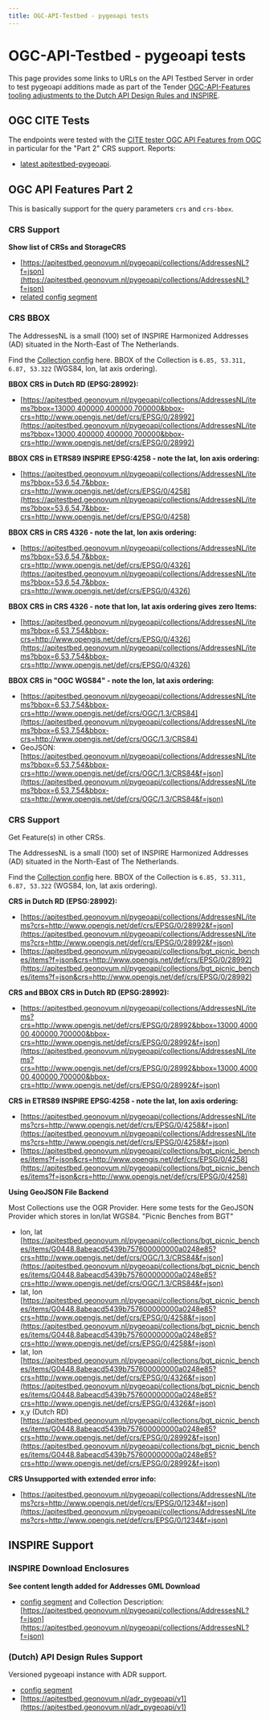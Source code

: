```yaml
---
title: OGC-API-Testbed - pygeoapi tests
---
```


# OGC-API-Testbed - pygeoapi tests

This page provides some links to URLs on the API Testbed Server in order to test 
pygeoapi additions made as part of the Tender [OGC-API-Features tooling adjustments to the Dutch API Design Rules and INSPIRE](https://www.geonovum.nl/themas/invitation-to-tender).

## OGC CITE Tests
The endpoints were tested with the [CITE tester OGC API Features from OGC](https://cite.opengeospatial.org/teamengine/about/ogcapi-features-1.0/1.0/site/)
in particular for the "Part 2" CRS support. Reports:

* [latest apitestbed-pygeoapi](test-results/230320-cite-apitestbed-pygeoapi.pdf).

## OGC API Features Part 2
This is basically support for the query parameters `crs` and `crs-bbox`.

### CRS Support

**Show list of CRSs and StorageCRS**

* [https://apitestbed.geonovum.nl/pygeoapi/collections/AddressesNL?f=json](https://apitestbed.geonovum.nl/pygeoapi/collections/AddressesNL?f=json)
* [related config segment](https://github.com/Geonovum/ogc-api-testbed/blob/main/services/pygeoapi/local.config.yml#L144)

### CRS BBOX

The AddressesNL is a small (100) set of INSPIRE Harmonized Addresses (AD) situated in the
North-East of The Netherlands.

Find the [Collection config](https://github.com/Geonovum/ogc-api-testbed/blob/main/services/pygeoapi/local.config.yml#L57) here. 
BBOX of the Collection is `6.85, 53.311, 6.87, 53.322` (WGS84, lon, lat axis ordering). 
 
**BBOX CRS in Dutch RD (EPSG:28992):**

* [https://apitestbed.geonovum.nl/pygeoapi/collections/AddressesNL/items?bbox=13000,400000,400000,700000&bbox-crs=http://www.opengis.net/def/crs/EPSG/0/28992](https://apitestbed.geonovum.nl/pygeoapi/collections/AddressesNL/items?bbox=13000,400000,400000,700000&bbox-crs=http://www.opengis.net/def/crs/EPSG/0/28992)

**BBOX CRS in ETRS89 INSPIRE EPSG:4258 - note the lat, lon axis ordering:**

* [https://apitestbed.geonovum.nl/pygeoapi/collections/AddressesNL/items?bbox=53,6,54,7&bbox-crs=http://www.opengis.net/def/crs/EPSG/0/4258](https://apitestbed.geonovum.nl/pygeoapi/collections/AddressesNL/items?bbox=53,6,54,7&bbox-crs=http://www.opengis.net/def/crs/EPSG/0/4258)

**BBOX CRS in CRS 4326 - note the lat, lon axis ordering:**

* [https://apitestbed.geonovum.nl/pygeoapi/collections/AddressesNL/items?bbox=53,6,54,7&bbox-crs=http://www.opengis.net/def/crs/EPSG/0/4326](https://apitestbed.geonovum.nl/pygeoapi/collections/AddressesNL/items?bbox=53,6,54,7&bbox-crs=http://www.opengis.net/def/crs/EPSG/0/4326)

**BBOX CRS in CRS 4326 - note that lon, lat axis ordering gives zero Items:**
  
* [https://apitestbed.geonovum.nl/pygeoapi/collections/AddressesNL/items?bbox=6,53,7,54&bbox-crs=http://www.opengis.net/def/crs/EPSG/0/4326](https://apitestbed.geonovum.nl/pygeoapi/collections/AddressesNL/items?bbox=6,53,7,54&bbox-crs=http://www.opengis.net/def/crs/EPSG/0/4326)

**BBOX CRS in "OGC WGS84" - note the lon, lat axis ordering:**

* [https://apitestbed.geonovum.nl/pygeoapi/collections/AddressesNL/items?bbox=6,53,7,54&bbox-crs=http://www.opengis.net/def/crs/OGC/1.3/CRS84](https://apitestbed.geonovum.nl/pygeoapi/collections/AddressesNL/items?bbox=6,53,7,54&bbox-crs=http://www.opengis.net/def/crs/OGC/1.3/CRS84)
* GeoJSON: [https://apitestbed.geonovum.nl/pygeoapi/collections/AddressesNL/items?bbox=6,53,7,54&bbox-crs=http://www.opengis.net/def/crs/OGC/1.3/CRS84&f=json](https://apitestbed.geonovum.nl/pygeoapi/collections/AddressesNL/items?bbox=6,53,7,54&bbox-crs=http://www.opengis.net/def/crs/OGC/1.3/CRS84&f=json)

### CRS Support

Get Feature(s) in other CRSs.

The AddressesNL is a small (100) set of INSPIRE Harmonized Addresses (AD) situated in the
North-East of The Netherlands.

Find the [Collection config](https://github.com/Geonovum/ogc-api-testbed/blob/main/services/pygeoapi/local.config.yml#L57) here. 
BBOX of the Collection is `6.85, 53.311, 6.87, 53.322` (WGS84, lon, lat axis ordering). 

**CRS in Dutch RD (EPSG:28992):**

* [https://apitestbed.geonovum.nl/pygeoapi/collections/AddressesNL/items?crs=http://www.opengis.net/def/crs/EPSG/0/28992&f=json](https://apitestbed.geonovum.nl/pygeoapi/collections/AddressesNL/items?crs=http://www.opengis.net/def/crs/EPSG/0/28992&f=json)
* [https://apitestbed.geonovum.nl/pygeoapi/collections/bgt_picnic_benches/items?f=json&crs=http://www.opengis.net/def/crs/EPSG/0/28992](https://apitestbed.geonovum.nl/pygeoapi/collections/bgt_picnic_benches/items?f=json&crs=http://www.opengis.net/def/crs/EPSG/0/28992)

**CRS and BBOX CRS in Dutch RD (EPSG:28992):**

* [https://apitestbed.geonovum.nl/pygeoapi/collections/AddressesNL/items?crs=http://www.opengis.net/def/crs/EPSG/0/28992&bbox=13000,400000,400000,700000&bbox-crs=http://www.opengis.net/def/crs/EPSG/0/28992&f=json](https://apitestbed.geonovum.nl/pygeoapi/collections/AddressesNL/items?crs=http://www.opengis.net/def/crs/EPSG/0/28992&bbox=13000,400000,400000,700000&bbox-crs=http://www.opengis.net/def/crs/EPSG/0/28992&f=json)

**CRS in ETRS89 INSPIRE EPSG:4258 - note the lat, lon axis ordering:**

* [https://apitestbed.geonovum.nl/pygeoapi/collections/AddressesNL/items?crs=http://www.opengis.net/def/crs/EPSG/0/4258&f=json](https://apitestbed.geonovum.nl/pygeoapi/collections/AddressesNL/items?crs=http://www.opengis.net/def/crs/EPSG/0/4258&f=json)
* [https://apitestbed.geonovum.nl/pygeoapi/collections/bgt_picnic_benches/items?f=json&crs=http://www.opengis.net/def/crs/EPSG/0/4258](https://apitestbed.geonovum.nl/pygeoapi/collections/bgt_picnic_benches/items?f=json&crs=http://www.opengis.net/def/crs/EPSG/0/4258)

**Using GeoJSON File Backend**
 
Most Collections use the OGR Provider. Here some tests for the GeoJSON Provider which stores in lon/lat WGS84.
"Picnic Benches from BGT"

* lon, lat [https://apitestbed.geonovum.nl/pygeoapi/collections/bgt_picnic_benches/items/G0448.8abeacd5439b757600000000a0248e85?crs=http://www.opengis.net/def/crs/OGC/1.3/CRS84&f=json](https://apitestbed.geonovum.nl/pygeoapi/collections/bgt_picnic_benches/items/G0448.8abeacd5439b757600000000a0248e85?crs=http://www.opengis.net/def/crs/OGC/1.3/CRS84&f=json)
* lat, lon [https://apitestbed.geonovum.nl/pygeoapi/collections/bgt_picnic_benches/items/G0448.8abeacd5439b757600000000a0248e85?crs=http://www.opengis.net/def/crs/EPSG/0/4258&f=json](https://apitestbed.geonovum.nl/pygeoapi/collections/bgt_picnic_benches/items/G0448.8abeacd5439b757600000000a0248e85?crs=http://www.opengis.net/def/crs/EPSG/0/4258&f=json)
* lat, lon [https://apitestbed.geonovum.nl/pygeoapi/collections/bgt_picnic_benches/items/G0448.8abeacd5439b757600000000a0248e85?crs=http://www.opengis.net/def/crs/EPSG/0/4326&f=json](https://apitestbed.geonovum.nl/pygeoapi/collections/bgt_picnic_benches/items/G0448.8abeacd5439b757600000000a0248e85?crs=http://www.opengis.net/def/crs/EPSG/0/4326&f=json)
* x,y (Dutch RD) [https://apitestbed.geonovum.nl/pygeoapi/collections/bgt_picnic_benches/items/G0448.8abeacd5439b757600000000a0248e85?crs=http://www.opengis.net/def/crs/EPSG/0/28992&f=json](https://apitestbed.geonovum.nl/pygeoapi/collections/bgt_picnic_benches/items/G0448.8abeacd5439b757600000000a0248e85?crs=http://www.opengis.net/def/crs/EPSG/0/28992&f=json)

**CRS Unsupported with extended error info:**

* [https://apitestbed.geonovum.nl/pygeoapi/collections/AddressesNL/items?crs=http://www.opengis.net/def/crs/EPSG/0/1234&f=json](https://apitestbed.geonovum.nl/pygeoapi/collections/AddressesNL/items?crs=http://www.opengis.net/def/crs/EPSG/0/1234&f=json)

## INSPIRE Support

### INSPIRE Download Enclosures

**See content length added for Addresses GML Download**

* [config segment](https://github.com/Geonovum/ogc-api-testbed/blob/main/services/pygeoapi/local.config.yml#L144) and Collection Description: [https://apitestbed.geonovum.nl/pygeoapi/collections/AddressesNL?f=json](https://apitestbed.geonovum.nl/pygeoapi/collections/AddressesNL?f=json) 

### (Dutch) API Design Rules Support
 
Versioned pygeoapi instance with ADR support.

* [config segment](https://github.com/Geonovum/ogc-api-testbed/blob/main/services/pygeoapi/local.config.adr.yml#L18)
* [https://apitestbed.geonovum.nl/adr_pygeoapi/v1](https://apitestbed.geonovum.nl/adr_pygeoapi/v1)
